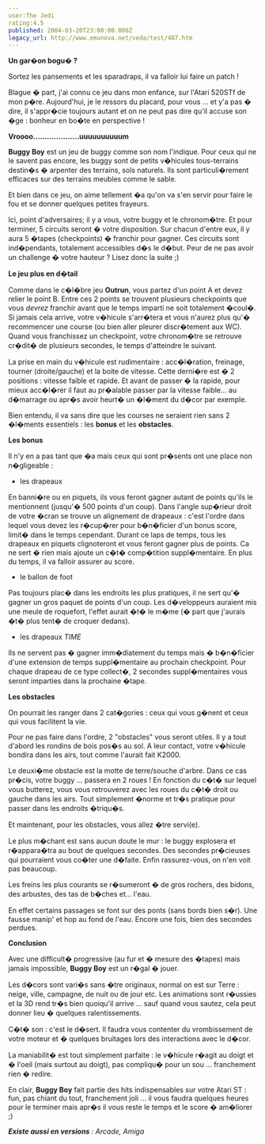 ```yaml
---
user:The Jedi
rating:4.5
published: 2004-03-20T23:00:00.000Z
legacy_url: http://www.emunova.net/veda/test/487.htm
---
```

**Un gar�on bogu� ?**  

Sortez les pansements et les sparadraps, il va falloir lui faire un patch !  

Blague � part, j'ai connu ce jeu dans mon enfance, sur l'Atari 520STf de mon p�re. Aujourd'hui, je le ressors du placard, pour vous ... et y'a pas � dire, il s'appr�cie toujours autant et on ne peut pas dire qu'il accuse son �ge : bonheur en bo�te en perspective !  

  

  

**Vroooo....................uuuuuuuuuum**  

**Buggy Boy** est un jeu de buggy comme son nom l'indique. Pour ceux qui ne le savent pas encore, les buggy sont de petits v�hicules tous-terrains destin�s � arpenter des terrains, sols naturels. Ils sont particuli�rement efficaces sur des terrains meubles comme le sable.  

Et bien dans ce jeu, on aime tellement �a qu'on va s'en servir pour faire le fou et se donner quelques petites frayeurs.  

  

Ici, point d'adversaires; il y a vous, votre buggy et le chronom�tre. Et pour terminer, 5 circuits seront � votre disposition. Sur chacun d'entre eux, il y aura 5 �tapes (checkpoints) � franchir pour gagner. Ces circuits sont ind�pendants, totalement accessibles d�s le d�but. Peur de ne pas avoir un challenge � votre hauteur ? Lisez donc la suite ;)  

  

  

**Le jeu plus en d�tail**  

Comme dans le c�l�bre jeu **Outrun**, vous partez d'un point A et devez relier le point B. Entre ces 2 points se trouvent plusieurs checkpoints que vous _devrez_ franchir avant que le temps imparti ne soit totalement �coul�. Si jamais cela arrive, votre v�hicule s'arr�tera et vous n'aurez plus qu'� recommencer une course (ou bien aller pleurer discr�tement aux WC). Quand vous franchissez un checkpoint, votre chronom�tre se retrouve cr�dit� de plusieurs secondes, le temps d'atteindre le suivant.  

  

La prise en main du v�hicule est rudimentaire : acc�l�ration, freinage, tourner (droite/gauche) et la boite de vitesse. Cette derni�re est � 2 positions : vitesse faible et rapide. Et avant de passer � la rapide, pour mieux acc�l�rer il faut au pr�alable passer par la vitesse faible... au d�marrage ou apr�s avoir heurt� un �l�ment du d�cor par exemple.  

  

Bien entendu, il va sans dire que les courses ne seraient rien sans 2 �l�ments essentiels : les **bonus** et les **obstacles**.  

  

  

**Les bonus**  

Il n'y en a pas tant que �a mais ceux qui sont pr�sents ont une place non n�gligeable :  

- les drapeaux  

En banni�re ou en piquets, ils vous feront gagner autant de points qu'ils le mentionnent (jusqu'� 500 points d'un coup). Dans l'angle sup�rieur droit de votre �cran se trouve un alignement de drapeaux : c'est l'ordre dans lequel vous devez les r�cup�rer pour b�n�ficier d'un bonus score, limit� dans le temps cependant. Durant ce laps de temps, tous les drapeaux en piquets clignoteront et vous feront gagner plus de points. Ca ne sert � rien mais ajoute un c�t� comp�tition suppl�mentaire. En plus du temps, il va falloir assurer au score.  

- le ballon de foot  

Pas toujours plac� dans les endroits les plus pratiques, il ne sert qu'� gagner un gros paquet de points d'un coup. Les d�veloppeurs auraient mis une meule de roquefort, l'effet aurait �t� le m�me (� part que j'aurais �t� plus tent� de croquer dedans).  

- les drapeaux _TIME_  

Ils ne servent pas � gagner imm�diatement du temps mais � b�n�ficier d'une extension de temps suppl�mentaire au prochain checkpoint. Pour chaque drapeau de ce type collect�, 2 secondes suppl�mentaires vous seront imparties dans la prochaine �tape.  

  

  

**Les obstacles**  

On pourrait les ranger dans 2 cat�gories : ceux qui vous g�nent et ceux qui vous facilitent la vie.  

Pour ne pas faire dans l'ordre, 2 "obstacles" vous seront utiles. Il y a tout d'abord les rondins de bois pos�s au sol. A leur contact, votre v�hicule bondira dans les airs, tout comme l'aurait fait K2000\.  

Le deuxi�me obstacle est la motte de terre/souche d'arbre. Dans ce cas pr�cis, votre buggy ... passera en 2 roues ! En fonction du c�t� sur lequel vous butterez, vous vous retrouverez avec les roues du c�t� droit ou gauche dans les airs. Tout simplement �norme et tr�s pratique pour passer dans les endroits �triqu�s.  

  

Et maintenant, pour les obstacles, vous allez �tre servi(e).  

Le plus m�chant est sans aucun doute le mur : le buggy explosera et r�appara�tra au bout de quelques secondes. Des secondes pr�cieuses qui pourraient vous co�ter une d�faite. Enfin rassurez-vous, on n'en voit pas beaucoup.  

Les freins les plus courants se r�sumeront � de gros rochers, des bidons, des arbustes, des tas de b�ches et... l'eau.  

En effet certains passages se font sur des ponts (sans bords bien s�r). Une fausse manip' et hop au fond de l'eau. Encore une fois, bien des secondes perdues.  

  

  

**Conclusion**  

Avec une difficult� progressive (au fur et � mesure des �tapes) mais jamais impossible, **Buggy Boy** est un r�gal � jouer.  

Les d�cors sont vari�s sans �tre originaux, normal on est sur Terre : neige, ville, campagne, de nuit ou de jour etc. Les animations sont r�ussies et la 3D rend tr�s bien quoiqu'il arrive ... sauf quand vous sautez, cela peut donner lieu � quelques ralentissements.  

C�t� son : c'est le d�sert. Il faudra vous contenter du vrombissement de votre moteur et � quelques bruitages lors des interactions avec le d�cor.  

La maniabilit� est tout simplement parfaite : le v�hicule r�agit au doigt et � l'oeil (mais surtout au doigt), pas compliqu� pour un sou ... franchement rien � redire.  

  

En clair, **Buggy Boy** fait partie des hits indispensables sur votre Atari ST : fun, pas chiant du tout, franchement joli ... il vous faudra quelques heures pour le terminer mais apr�s il vous reste le temps et le score � am�liorer ;)  

  

_**Existe aussi en versions** : Arcade, Amiga_